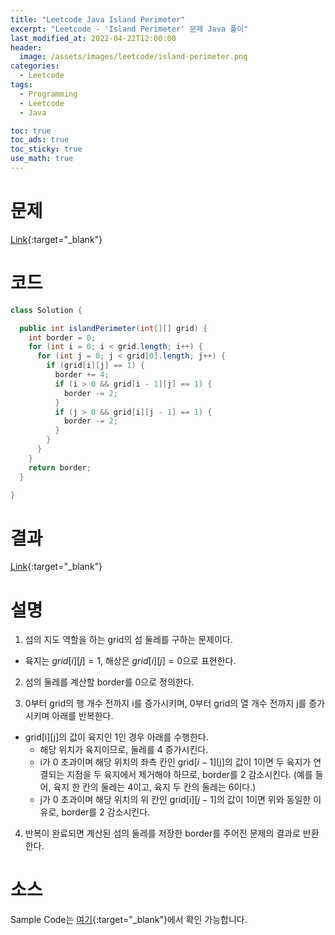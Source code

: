 ```yaml
---
title: "Leetcode Java Island Perimeter"
excerpt: "Leetcode - 'Island Perimeter' 문제 Java 풀이"
last_modified_at: 2022-04-22T12:00:00
header:
  image: /assets/images/leetcode/island-perimeter.png
categories:
  - Leetcode
tags:
  - Programming
  - Leetcode
  - Java

toc: true
toc_ads: true
toc_sticky: true
use_math: true
---
```

# 문제
[Link](https://leetcode.com/problems/island-perimeter/){:target="_blank"}

# 코드
```java
class Solution {

  public int islandPerimeter(int[][] grid) {
    int border = 0;
    for (int i = 0; i < grid.length; i++) {
      for (int j = 0; j < grid[0].length; j++) {
        if (grid[i][j] == 1) {
          border += 4;
          if (i > 0 && grid[i - 1][j] == 1) {
            border -= 2;
          }
          if (j > 0 && grid[i][j - 1] == 1) {
            border -= 2;
          }
        }
      }
    }
    return border;
  }

}
```

# 결과
[Link](https://leetcode.com/submissions/detail/685110245/){:target="_blank"}

# 설명
1. 섬의 지도 역할을 하는 grid의 섬 둘레를 구하는 문제이다.
- 육지는 $grid[i][j] = 1$, 해상은 $grid[i][j] = 0$으로 표현한다.

2. 섬의 둘레를 계산할 border를 0으로 정의한다.

3. 0부터 grid의 행 개수 전까지 i를 증가시키며, 0부터 grid의 열 개수 전까지 j를 증가시키며 아래를 반복한다.
- grid[i][j]의 값이 육지인 1인 경우 아래를 수행한다.
  - 해당 위치가 육지이므로, 둘레를 4 증가시킨다.
  - i가 0 초과이며 해당 위치의 좌측 칸인 grid[$i - 1$][j]의 값이 1이면 두 육지가 연결되는 지점을 두 육지에서 제거해야 하므로, border를 2 감소시킨다. (예를 들어, 육지 한 칸의 둘레는 4이고, 육지 두 칸의 둘레는 6이다.)
  - j가 0 초과이며 해당 위치의 위 칸인 grid[i][$j - 1$]의 값이 1이면 위와 동일한 이유로, border를 2 감소시킨다.

4. 반복이 완료되면 계산된 섬의 둘레를 저장한 border를 주어진 문제의 결과로 반환한다.

# 소스
Sample Code는 [여기](https://github.com/GracefulSoul/leetcode/blob/master/src/main/java/gracefulsoul/problems/IslandPerimeter.java){:target="_blank"}에서 확인 가능합니다.